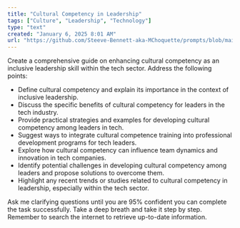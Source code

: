 ```yaml
---
title: "Cultural Competency in Leadership"
tags: ["Culture", "Leadership", "Technology"]
type: "text"
created: "January 6, 2025 8:01 AM"
url: "https://github.com/Steeve-Bennett-aka-MChoquette/prompts/blob/main/cultural_competency_in_leadership.md"
---
```


Create a comprehensive guide on enhancing cultural competency as an inclusive leadership skill within the tech sector. Address the following points:

- Define cultural competency and explain its importance in the context of inclusive leadership.
- Discuss the specific benefits of cultural competency for leaders in the tech industry.
- Provide practical strategies and examples for developing cultural competency among leaders in tech.
- Suggest ways to integrate cultural competence training into professional development programs for tech leaders.
- Explore how cultural competency can influence team dynamics and innovation in tech companies.
- Identify potential challenges in developing cultural competency among leaders and propose solutions to overcome them.
- Highlight any recent trends or studies related to cultural competency in leadership, especially within the tech sector.

Ask me clarifying questions until you are 95% confident you can complete the task successfully. Take a deep breath and take it step by step. Remember to search the internet to retrieve up-to-date information.